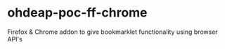 # ohdeap-poc-ff-chrome
Firefox &amp; Chrome addon to give bookmarklet functionality using browser API's

